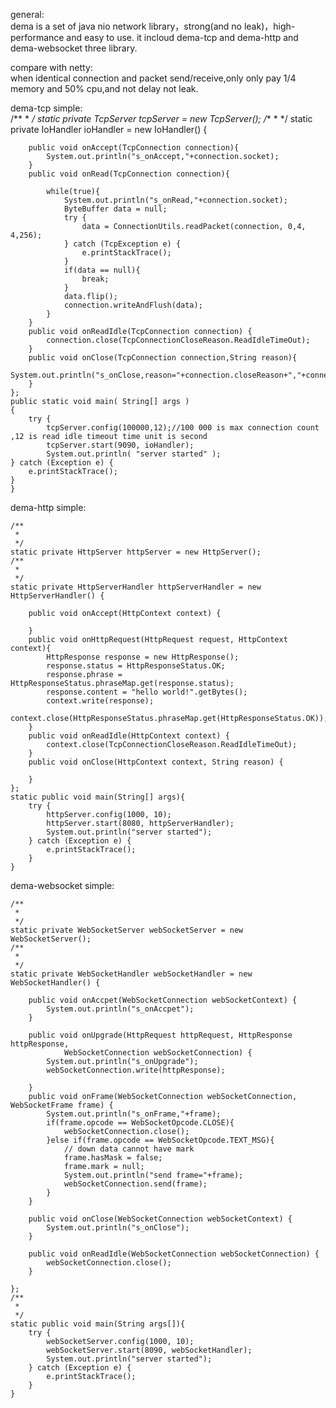 general:<br/>
dema is a set of java nio network library，strong(and no leak)，high-performance and easy to use. it incloud dema-tcp and dema-http and dema-websocket three library.

compare with netty:<br/>
when identical connection and packet send/receive,only only pay 1/4 memory and 50% cpu,and not delay not leak.

dema-tcp simple:<br/>
	/**
	 * 
	 */
	static private TcpServer tcpServer = new TcpServer();
	/**
	 * 
	 */
	static private IoHandler ioHandler = new IoHandler() {
		
		public void onAccept(TcpConnection connection){
			System.out.println("s_onAccept,"+connection.socket);
		}
		public void onRead(TcpConnection connection){

			while(true){
				System.out.println("s_onRead,"+connection.socket);
				ByteBuffer data = null;
				try {
					data = ConnectionUtils.readPacket(connection, 0,4, 4,256);
				} catch (TcpException e) {
					e.printStackTrace();
				}
				if(data == null){
					break;
				}
				data.flip();
				connection.writeAndFlush(data);
			}	
		}
		public void onReadIdle(TcpConnection connection) {
			connection.close(TcpConnectionCloseReason.ReadIdleTimeOut);
		}
		public void onClose(TcpConnection connection,String reason){
			System.out.println("s_onClose,reason="+connection.closeReason+","+connection.socket);
		}
	};
    public static void main( String[] args )
    {
    	try {
    	    tcpServer.config(100000,12);//100 000 is max connection count ,12 is read idle timeout time unit is second
    	    tcpServer.start(9090, ioHandler);
            System.out.println( "server started" );        	
	} catch (Exception e) {
		e.printStackTrace();
	}
    }
    
    
    
dema-http simple:<br/>

	/**
	 * 
	 */
	static private HttpServer httpServer = new HttpServer();
	/**
	 * 
	 */
	static private HttpServerHandler httpServerHandler = new HttpServerHandler() {

		public void onAccept(HttpContext context) {
			
		}
		public void onHttpRequest(HttpRequest request, HttpContext context){
			HttpResponse response = new HttpResponse();
			response.status = HttpResponseStatus.OK;
			response.phrase = HttpResponseStatus.phraseMap.get(response.status);
			response.content = "hello world!".getBytes();
			context.write(response);
			context.close(HttpResponseStatus.phraseMap.get(HttpResponseStatus.OK));
		}
		public void onReadIdle(HttpContext context) {
			context.close(TcpConnectionCloseReason.ReadIdleTimeOut);
		}
		public void onClose(HttpContext context, String reason) {
			
		}
	};
	static public void main(String[] args){
		try {
			httpServer.config(1000, 10);
			httpServer.start(8080, httpServerHandler);
			System.out.println("server started");
		} catch (Exception e) {
			e.printStackTrace();
		}
	}
	
	    
dema-websocket simple:<br/>

	/**
	 * 
	 */
	static private WebSocketServer webSocketServer = new WebSocketServer();
	/**
	 * 
	 */
	static private WebSocketHandler webSocketHandler = new WebSocketHandler() {

		public void onAccpet(WebSocketConnection webSocketContext) {
			System.out.println("s_onAccpet");
		}

		public void onUpgrade(HttpRequest httpRequest, HttpResponse httpResponse,
				WebSocketConnection webSocketConnection) {
			System.out.println("s_onUpgrade");
			webSocketConnection.write(httpResponse);
			
		}
		public void onFrame(WebSocketConnection webSocketConnection, WebSocketFrame frame) {
			System.out.println("s_onFrame,"+frame);
			if(frame.opcode == WebSocketOpcode.CLOSE){
				webSocketConnection.close();
			}else if(frame.opcode == WebSocketOpcode.TEXT_MSG){
				// down data cannot have mark
				frame.hasMask = false;
				frame.mark = null;
				System.out.println("send frame="+frame);
				webSocketConnection.send(frame);
			}
		}
		
		public void onClose(WebSocketConnection webSocketContext) {
			System.out.println("s_onClose");
		}

		public void onReadIdle(WebSocketConnection webSocketConnection) {
			webSocketConnection.close();
		}
		
	};
	/**
	 * 
	 */
	static public void main(String args[]){
		try {
			webSocketServer.config(1000, 10);
			webSocketServer.start(8090, webSocketHandler);
			System.out.println("server started");
		} catch (Exception e) {
			e.printStackTrace();
		}
	}
